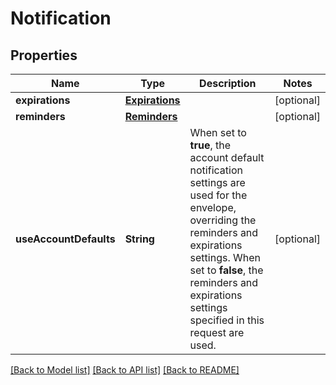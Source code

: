 # Notification

## Properties
Name | Type | Description | Notes
------------ | ------------- | ------------- | -------------
**expirations** | [**Expirations**](Expirations.md) |  | [optional] 
**reminders** | [**Reminders**](Reminders.md) |  | [optional] 
**useAccountDefaults** | **String** | When set to **true**, the account default notification settings are used for the envelope, overriding the reminders and expirations settings. When set to **false**, the reminders and expirations settings specified in this request are used. | [optional] 

[[Back to Model list]](../README.md#documentation-for-models) [[Back to API list]](../README.md#documentation-for-api-endpoints) [[Back to README]](../README.md)


